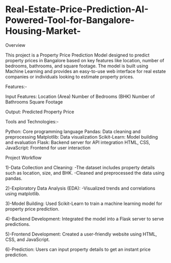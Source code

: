 # Real-Estate-Price-Prediction-AI-Powered-Tool-for-Bangalore-Housing-Market-

Overview

This project is a Property Price Prediction Model designed to predict property prices in Bangalore based on key features like location, number of bedrooms, bathrooms, and square footage. The model is built using Machine Learning and provides an easy-to-use web interface for real estate companies or individuals looking to estimate property prices.

Features:-

Input Features:
Location (Area)
Number of Bedrooms (BHK)
Number of Bathrooms
Square Footage

Output:
Predicted Property Price


Tools and Technologies:-

Python: Core programming language
Pandas: Data cleaning and preprocessing
Matplotlib: Data visualization
Scikit-Learn: Model building and evaluation
Flask: Backend server for API integration
HTML, CSS, JavaScript: Frontend for user interaction


Project Workflow

1)-Data Collection and Cleaning:
-The dataset includes property details such as location, size, and BHK.
-Cleaned and preprocessed the data using pandas.

2)-Exploratory Data Analysis (EDA):
-Visualized trends and correlations using matplotlib.

3)-Model Building:
Used Scikit-Learn to train a machine learning model for property price prediction.

4)-Backend Development:
Integrated the model into a Flask server to serve predictions.

5)-Frontend Development:
Created a user-friendly website using HTML, CSS, and JavaScript.

6)-Prediction:
Users can input property details to get an instant price prediction.
